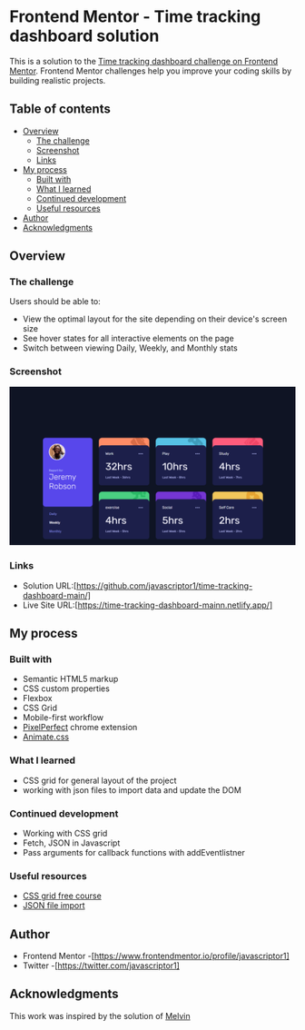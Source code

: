 # Frontend Mentor - Time tracking dashboard solution

This is a solution to the [Time tracking dashboard challenge on Frontend Mentor](https://www.frontendmentor.io/challenges/time-tracking-dashboard-UIQ7167Jw). Frontend Mentor challenges help you improve your coding skills by building realistic projects.

## Table of contents

- [Overview](#overview)
  - [The challenge](#the-challenge)
  - [Screenshot](#screenshot)
  - [Links](#links)
- [My process](#my-process)
  - [Built with](#built-with)
  - [What I learned](#what-i-learned)
  - [Continued development](#continued-development)
  - [Useful resources](#useful-resources)
- [Author](#author)
- [Acknowledgments](#acknowledgments)

## Overview

### The challenge

Users should be able to:

- View the optimal layout for the site depending on their device's screen size
- See hover states for all interactive elements on the page
- Switch between viewing Daily, Weekly, and Monthly stats

### Screenshot

![](./screenshot1.png)

### Links

- Solution URL:[https://github.com/javascriptor1/time-tracking-dashboard-main/]
- Live Site URL:[https://time-tracking-dashboard-mainn.netlify.app/]

## My process

### Built with

- Semantic HTML5 markup
- CSS custom properties
- Flexbox
- CSS Grid
- Mobile-first workflow
- [PixelPerfect](https://www.welldonecode.com/perfectpixel/) chrome extension
- [Animate.css](https://animate.style/)

### What I learned

- CSS grid for general layout of the project
- working with json files to import data and update the DOM

### Continued development

- Working with CSS grid
- Fetch, JSON in Javascript
- Pass arguments for callback functions with addEventlistner

### Useful resources

- [CSS grid free course](https://scrimba.com/learn/cssgrid/)
- [JSON file import](https://www.freecodecamp.org/news/how-to-read-json-file-in-javascript/)

## Author

- Frontend Mentor -[https://www.frontendmentor.io/profile/javascriptor1]
- Twitter -[https://twitter.com/javascriptor1]

## Acknowledgments

This work was inspired by the solution of [Melvin](https://www.frontendmentor.io/profile/MelvinAguilar)
